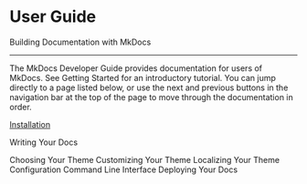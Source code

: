 # User Guide

Building Documentation with MkDocs

---

The MkDocs Developer Guide provides documentation for users of MkDocs. See Getting Started for an introductory tutorial. You can jump directly to a page listed below, or use the next and previous buttons in the navigation bar at the top of the page to move through the documentation in order.

[Installation](https://www.mkdocs.org/user-guide/installation/)

Writing Your Docs 

Choosing Your Theme
Customizing Your Theme
Localizing Your Theme
Configuration
Command Line Interface
Deploying Your Docs
```